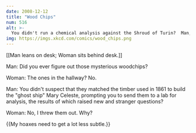 ```yaml
---
date: 2008-12-12
title: "Wood Chips"
num: 516
alt: >-
  You didn't run a chemical analysis against the Shroud of Turin?  Man, all that work for NOTHING.
img: https://imgs.xkcd.com/comics/wood_chips.png
---
```

[[Man leans on desk; Woman sits behind desk.]]

Man: Did you ever figure out those mysterious woodchips?

Woman: The ones in the hallway? No.

Man: You didn't suspect that they matched the timber used in 1861 to build the "ghost ship" Mary Celeste, prompting you to send them to a lab for analysis, the results of which raised new and stranger questions?

Woman: No, I threw them out. Why?

{{My hoaxes need to get a lot less subtle.}}

